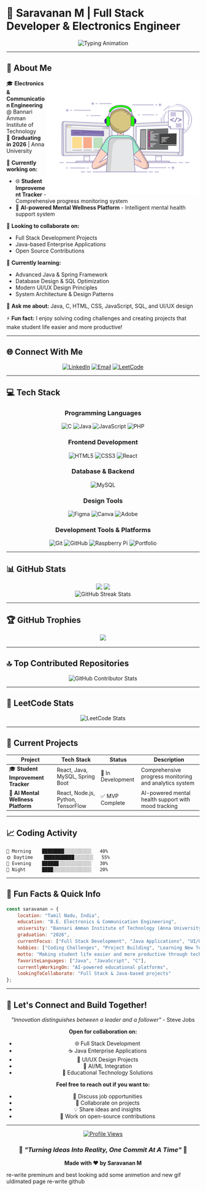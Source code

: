 # 🚀 Saravanan M | Full Stack Developer & Electronics Engineer

<div align="center">
  <img src="https://readme-typing-svg.herokuapp.com?font=Fira+Code&size=32&duration=2800&pause=2000&color=A9FEF7&center=true&vCenter=true&width=940&lines=Welcome+to+my+Digital+Universe!;Electronics+%26+Communication+Engineering+Student;Full+Stack+Developer+%7C+Problem+Solver;Building+the+Future%2C+One+Code+at+a+Time" alt="Typing Animation" />
</div>


---

## 🌟 About Me

<img align="right" alt="Coding" width="400" src="https://raw.githubusercontent.com/devSouvik/devSouvik/master/gif3.gif">

🎓 **Electronics & Communication Engineering** @ Bannari Amman Institute of Technology  
📅 **Graduating in 2026** | Anna University  

🔭 **Currently working on:**
- 🌐 **Student Improvement Tracker** - Comprehensive progress monitoring system
- 🧠 **AI-powered Mental Wellness Platform** - Intelligent mental health support system

🤝 **Looking to collaborate on:**
- Full Stack Development Projects
- Java-based Enterprise Applications
- Open Source Contributions

🌱 **Currently learning:**
- Advanced Java & Spring Framework
- Database Design & SQL Optimization  
- Modern UI/UX Design Principles
- System Architecture & Design Patterns

💬 **Ask me about:** Java, C, HTML, CSS, JavaScript, SQL, and UI/UX design

⚡ **Fun fact:** I enjoy solving coding challenges and creating projects that make student life easier and more productive!

---

## 🌐 Connect With Me

<div align="center">

[![LinkedIn](https://img.shields.io/badge/LinkedIn-%230077B5.svg?logo=linkedin&logoColor=white&style=for-the-badge)](https://linkedin.com/in/saravanan1012/)
[![Email](https://img.shields.io/badge/Email-D14836?logo=gmail&logoColor=white&style=for-the-badge)](mailto:saravananmcms@gmail.com)
[![LeetCode](https://img.shields.io/badge/LeetCode-FFA116?style=for-the-badge&logo=leetcode&logoColor=black)](https://leetcode.com/u/saravanan_m10/)

</div>

---

## 💻 Tech Stack

<div align="center">

### Programming Languages
![C](https://img.shields.io/badge/c-%2300599C.svg?style=for-the-badge&logo=c&logoColor=white)
![Java](https://img.shields.io/badge/java-%23ED8B00.svg?style=for-the-badge&logo=openjdk&logoColor=white)
![JavaScript](https://img.shields.io/badge/javascript-%23323330.svg?style=for-the-badge&logo=javascript&logoColor=%23F7DF1E)
![PHP](https://img.shields.io/badge/php-%23777BB4.svg?style=for-the-badge&logo=php&logoColor=white)

### Frontend Development
![HTML5](https://img.shields.io/badge/html5-%23E34F26.svg?style=for-the-badge&logo=html5&logoColor=white)
![CSS3](https://img.shields.io/badge/css3-%231572B6.svg?style=for-the-badge&logo=css3&logoColor=white)
![React](https://img.shields.io/badge/react-%2320232a.svg?style=for-the-badge&logo=react&logoColor=%2361DAFB)

### Database & Backend
![MySQL](https://img.shields.io/badge/mysql-4479A1.svg?style=for-the-badge&logo=mysql&logoColor=white)

### Design Tools
![Figma](https://img.shields.io/badge/figma-%23F24E1E.svg?style=for-the-badge&logo=figma&logoColor=white)
![Canva](https://img.shields.io/badge/Canva-%2300C4CC.svg?style=for-the-badge&logo=Canva&logoColor=white)
![Adobe](https://img.shields.io/badge/adobe-%23FF0000.svg?style=for-the-badge&logo=adobe&logoColor=white)

### Development Tools & Platforms
![Git](https://img.shields.io/badge/git-%23F05033.svg?style=for-the-badge&logo=git&logoColor=white)
![GitHub](https://img.shields.io/badge/github-%23121011.svg?style=for-the-badge&logo=github&logoColor=white)
![Raspberry Pi](https://img.shields.io/badge/-Raspberry_Pi-C51A4A?style=for-the-badge&logo=Raspberry-Pi)
![Portfolio](https://img.shields.io/badge/Portfolio-%23000000.svg?style=for-the-badge&logo=firefox&logoColor=#FF7139)

</div>

---

## 📊 GitHub Stats

<div align="center">
  <img height="180em" src="https://github-readme-stats.vercel.app/api?username=saravanan-mc&theme=dark&hide_border=false&include_all_commits=true&count_private=false"/>
  <img height="180em" src="https://github-readme-stats.vercel.app/api/top-langs/?username=saravanan-mc&theme=dark&hide_border=false&include_all_commits=true&count_private=false&layout=compact"/>
</div>

<div align="center">
  <img src="https://github-readme-streak-stats.herokuapp.com/?user=saravanan-mc&theme=dark&hide_border=false" alt="GitHub Streak Stats"/>
</div>

---

## 🏆 GitHub Trophies

<div align="center">
  <img src="https://github-profile-trophy.vercel.app/?username=saravanan-mc&theme=radical&no-frame=false&no-bg=false&margin-w=4" />
</div>

---

## 🔝 Top Contributed Repositories

<div align="center">
  <img src="https://github-contributor-stats.vercel.app/api?username=saravanan-mc&theme=dark&combine_all_yearly_contributions=true" alt="GitHub Contributor Stats"/>
</div>

---

## 🧩 LeetCode Stats

<div align="center">
  <img src="https://leetcard.jacoblin.cool/saravanan_m10?theme=dark&font=Karma&ext=contest" alt="LeetCode Stats"/>
</div>

---

## 🎯 Current Projects

<div align="center">

| Project | Tech Stack | Status | Description |
|---------|------------|---------|-------------|
| 🎓 **Student Improvement Tracker** | React, Java, MySQL, Spring Boot | 🚧 In Development | Comprehensive progress monitoring and analytics system |
| 🧠 **AI Mental Wellness Platform** | React, Node.js, Python, TensorFlow | ✅ MVP Complete | AI-powered mental health support with mood tracking |

</div>

---

## 📈 Coding Activity

```text
🌅 Morning    ████████░░░░░░░░░░   40%
🌞 Daytime    ███████████░░░░░░░   55%
🌃 Evening    ██████░░░░░░░░░░░░   30%
🌙 Night      ████░░░░░░░░░░░░░░   20%
```

---

## 🌟 Fun Facts & Quick Info

```javascript
const saravanan = {
    location: "Tamil Nadu, India",
    education: "B.E. Electronics & Communication Engineering",
    university: "Bannari Amman Institute of Technology (Anna University)",
    graduation: "2026",
    currentFocus: ["Full Stack Development", "Java Applications", "UI/UX Design"],
    hobbies: ["Coding Challenges", "Project Building", "Learning New Technologies"],
    motto: "Making student life easier and more productive through technology",
    favoriteLanguages: ["Java", "JavaScript", "C"],
    currentlyWorkingOn: "AI-powered educational platforms",
    lookingToCollaborate: "Full Stack & Java-based projects"
};
```

---

## 🚀 Let's Connect and Build Together!

<div align="center">

*"Innovation distinguishes between a leader and a follower"* - Steve Jobs

**Open for collaboration on:**
- 🌐 Full Stack Development
- ☕ Java Enterprise Applications  
- 🎨 UI/UX Design Projects
- 🤖 AI/ML Integration
- 📱 Educational Technology Solutions

**Feel free to reach out if you want to:**
- 💼 Discuss job opportunities
- 🤝 Collaborate on projects
- 💡 Share ideas and insights
- 🎯 Work on open-source contributions

</div>

---


<div align="center">
  
[![Profile Views](https://visitcount.itsvg.in/api?id=saravanan-mc&icon=0&color=1)](https://visitcount.itsvg.in)

### 🌟 *"Turning Ideas Into Reality, One Commit At A Time"* 🌟

**Made with ❤️ by Saravanan M**

<!-- Proudly created with GPRM ( https://gprm.itsvg.in ) -->

</div>


re-write preminum and best looking add some animetion and new gif uldimated page re-write github


